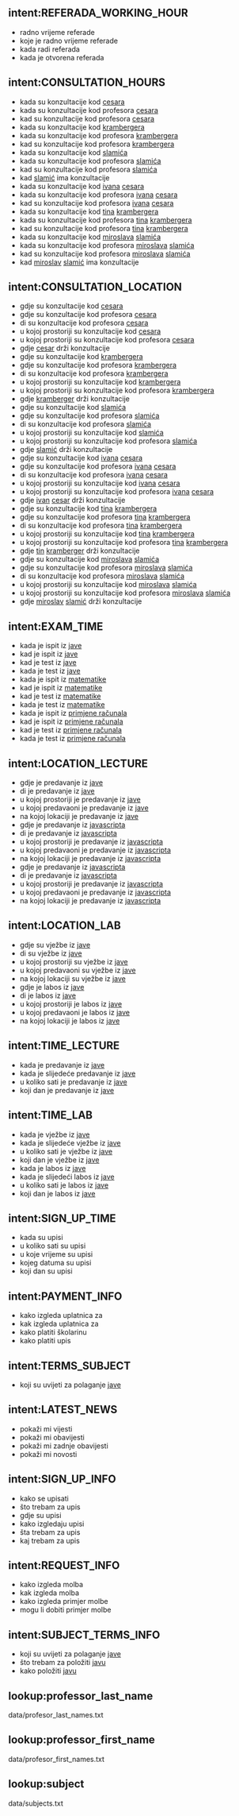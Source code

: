 ## intent:REFERADA_WORKING_HOUR
- radno vrijeme referade
- koje je radno vrijeme referade
- kada radi referada
- kada je otvorena referada

## intent:CONSULTATION_HOURS
- kada su konzultacije kod [cesara](professor_last_name)
- kada su konzultacije kod profesora [cesara](professor_last_name)
- kad su konzultacije kod profesora [cesara](professor_last_name)
- kada su konzultacije kod [krambergera](professor_last_name)
- kada su konzultacije kod profesora [krambergera](professor_last_name)
- kad su konzultacije kod profesora [krambergera](professor_last_name)
- kada su konzultacije kod [slamića](professor_last_name)
- kada su konzultacije kod profesora [slamića](professor_last_name)
- kad su konzultacije kod profesora [slamića](professor_last_name)
- kad [slamić](professor_last_name) ima konzultacije
- kada su konzultacije kod [ivana](professor_last_name) [cesara](professor_last_name)
- kada su konzultacije kod profesora [ivana](professor_last_name) [cesara](professor_last_name)
- kad su konzultacije kod profesora [ivana](professor_last_name) [cesara](professor_last_name)
- kada su konzultacije kod [tina](professor_first_name) [krambergera](professor_last_name)
- kada su konzultacije kod profesora [tina](professor_first_name) [krambergera](professor_last_name)
- kad su konzultacije kod profesora [tina](professor_first_name) [krambergera](professor_last_name)
- kada su konzultacije kod [miroslava](professor_first_name) [slamića](professor_last_name)
- kada su konzultacije kod profesora [miroslava](professor_first_name) [slamića](professor_last_name)
- kad su konzultacije kod profesora [miroslava](professor_first_name) [slamića](professor_last_name)
- kad [miroslav](professor_first_name) [slamić](professor_last_name) ima konzultacije

## intent:CONSULTATION_LOCATION
- gdje su konzultacije kod [cesara](professor_last_name)
- gdje su konzultacije kod profesora [cesara](professor_last_name)
- di su konzultacije kod profesora [cesara](professor_last_name)
- u kojoj prostoriji su konzultacije kod [cesara](professor_last_name)
- u kojoj prostoriji su konzultacije kod profesora [cesara](professor_last_name)
- gdje [cesar](professor_last_name) drži konzultacije
- gdje su konzultacije kod [krambergera](professor_last_name)
- gdje su konzultacije kod profesora [krambergera](professor_last_name)
- di su konzultacije kod profesora [krambergera](professor_last_name)
- u kojoj prostoriji su konzultacije kod [krambergera](professor_last_name)
- u kojoj prostoriji su konzultacije kod profesora [krambergera](professor_last_name)
- gdje [kramberger](professor_last_name) drži konzultacije
- gdje su konzultacije kod [slamića](professor_last_name)
- gdje su konzultacije kod profesora [slamića](professor_last_name)
- di su konzultacije kod profesora [slamića](professor_last_name)
- u kojoj prostoriji su konzultacije kod [slamića](professor_last_name)
- u kojoj prostoriji su konzultacije kod profesora [slamića](professor_last_name)
- gdje [slamić](professor_last_name) drži konzultacije
- gdje su konzultacije kod [ivana](professor_last_name) [cesara](professor_last_name)
- gdje su konzultacije kod profesora [ivana](professor_last_name) [cesara](professor_last_name)
- di su konzultacije kod profesora [ivana](professor_last_name) [cesara](professor_last_name)
- u kojoj prostoriji su konzultacije kod [ivana](professor_last_name) [cesara](professor_last_name)
- u kojoj prostoriji su konzultacije kod profesora [ivana](professor_last_name) [cesara](professor_last_name)
- gdje [ivan](professor_last_name) [cesar](professor_last_name) drži konzultacije
- gdje su konzultacije kod [tina](professor_first_name) [krambergera](professor_last_name)
- gdje su konzultacije kod profesora [tina](professor_first_name) [krambergera](professor_last_name)
- di su konzultacije kod profesora [tina](professor_first_name) [krambergera](professor_last_name)
- u kojoj prostoriji su konzultacije kod [tina](professor_first_name) [krambergera](professor_last_name)
- u kojoj prostoriji su konzultacije kod profesora [tina](professor_first_name) [krambergera](professor_last_name)
- gdje [tin](professor_first_name) [kramberger](professor_last_name) drži konzultacije
- gdje su konzultacije kod [miroslava](professor_first_name) [slamića](professor_last_name)
- gdje su konzultacije kod profesora [miroslava](professor_first_name) [slamića](professor_last_name)
- di su konzultacije kod profesora [miroslava](professor_first_name) [slamića](professor_last_name)
- u kojoj prostoriji su konzultacije kod [miroslava](professor_first_name) [slamića](professor_last_name)
- u kojoj prostoriji su konzultacije kod profesora [miroslava](professor_first_name) [slamića](professor_last_name)
- gdje [miroslav](professor_first_name) [slamić](professor_last_name) drži konzultacije

## intent:EXAM_TIME
- kada je ispit iz [jave](subject)
- kad je ispit iz [jave](subject)
- kad je test iz [jave](subject)
- kada je test iz [jave](subject)
- kada je ispit iz [matematike](subject)
- kad je ispit iz [matematike](subject)
- kad je test iz [matematike](subject)
- kada je test iz [matematike](subject)
- kada je ispit iz [primjene računala](subject)
- kad je ispit iz [primjene računala](subject)
- kad je test iz [primjene računala](subject)
- kada je test iz [primjene računala](subject)

## intent:LOCATION_LECTURE
- gdje je predavanje iz [jave](subject)
- di je predavanje iz [jave](subject)
- u kojoj prostoriji je predavanje iz [jave](subject)
- u kojoj predavaoni je predavanje iz [jave](subject)
- na kojoj lokaciji je predavanje iz [jave](subject)
- gdje je predavanje iz [javascripta](subject)
- di je predavanje iz [javascripta](subject)
- u kojoj prostoriji je predavanje iz [javascripta](subject)
- u kojoj predavaoni je predavanje iz [javascripta](subject)
- na kojoj lokaciji je predavanje iz [javascripta](subject)
- gdje je predavanje iz [javascripta](subject)
- di je predavanje iz [javascripta](subject)
- u kojoj prostoriji je predavanje iz [javascripta](subject)
- u kojoj predavaoni je predavanje iz [javascripta](subject)
- na kojoj lokaciji je predavanje iz [javascripta](subject)

## intent:LOCATION_LAB
- gdje su vježbe iz [jave](subject)
- di su vježbe iz [jave](subject)
- u kojoj prostoriji su vježbe iz [jave](subject)
- u kojoj predavaoni su vježbe iz [jave](subject)
- na kojoj lokaciji su vježbe iz [jave](subject)
- gdje je labos iz [jave](subject)
- di je labos iz [jave](subject)
- u kojoj prostoriji je labos iz [jave](subject)
- u kojoj predavaoni je labos iz [jave](subject)
- na kojoj lokaciji je labos iz [jave](subject)

## intent:TIME_LECTURE
- kada je predavanje iz [jave](subject)
- kada je slijedeće predavanje iz [jave](subject)
- u koliko sati je predavanje iz [jave](subject)
- koji dan je predavanje iz [jave](subject)

## intent:TIME_LAB
- kada je vježbe iz [jave](subject)
- kada je slijedeće vježbe iz [jave](subject)
- u koliko sati je vježbe iz [jave](subject)
- koji dan je vježbe iz [jave](subject)
- kada je labos iz [jave](subject)
- kada je slijedeći labos iz [jave](subject)
- u koliko sati je labos iz [jave](subject)
- koji dan je labos iz [jave](subject)

## intent:SIGN_UP_TIME
- kada su upisi
- u koliko sati su upisi
- u koje vrijeme su upisi
- kojeg datuma su upisi
- koji dan su upisi

## intent:PAYMENT_INFO
- kako izgleda uplatnica za
- kak izgleda uplatnica  za
- kako platiti školarinu
- kako platiti upis

## intent:TERMS_SUBJECT
- koji su uvijeti za polaganje [jave](subject)

## intent:LATEST_NEWS
- pokaži mi vijesti 
- pokaži mi obavijesti
- pokaži mi zadnje obavijesti
- pokaži mi novosti

## intent:SIGN_UP_INFO
- kako se upisati
- što trebam za upis
- gdje su upisi
- kako izgledaju upisi
- šta trebam za upis
- kaj trebam za upis

## intent:REQUEST_INFO
- kako izgleda molba
- kak izgleda molba
- kako izgleda primjer molbe
- mogu li dobiti primjer molbe

## intent:SUBJECT_TERMS_INFO
- koji su uvijeti za polaganje [jave](subject)
- što trebam za položiti [javu](subject)
- kako položiti [javu](subject)


## lookup:professor_last_name
data/profesor_last_names.txt

## lookup:professor_first_name
data/profesor_first_names.txt


## lookup:subject
data/subjects.txt